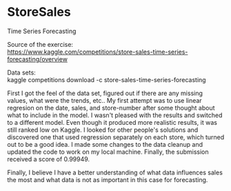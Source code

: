 # StoreSales
Time Series Forecasting

Source of the exercise:<br>
https://www.kaggle.com/competitions/store-sales-time-series-forecasting/overview

Data sets:<br>
kaggle competitions download -c store-sales-time-series-forecasting

First I got the feel of the data set, figured out if there are any missing values, what were the trends, etc..
My first attempt was to use linear regresion on the date, sales, and store-number after some thought about what to include in the model. I wasn't pleased with the results and switched to a different model. Even though it produced more realistic results, it was still ranked low on Kaggle. I looked for other people's solutions and discovered one that used regression separately on each store, which turned out to be a good idea. I made some changes to the data cleanup and updated the code to work on my local machine. Finally, the submission received a score of 0.99949.

Finally, I believe I have a better understanding of what data influences sales the most and what data is not as important in this case for forecasting.
